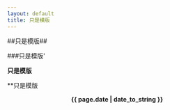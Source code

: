 ```yaml
---
layout: default
title: 只是模版
---
```


##只是模版##

###只是模版'

**只是模版**

**只是模版

<center><strong>{{ page.date | date_to_string }}</strong></center>

